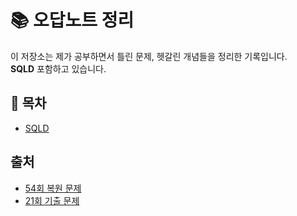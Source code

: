 # 📚 오답노트 정리

이 저장소는 제가 공부하면서 틀린 문제, 헷갈린 개념들을 정리한 기록입니다.  
**SQLD** 포함하고 있습니다.

## 📂 목차
- [SQLD](./sqld-study)

## 출처
- [54회 복원 문제](https://cafe.naver.com/sqlpd/84701)
- [21회 기출 문제](https://cafe.naver.com/sqlpd)

